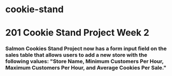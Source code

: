 # cookie-stand
# 201 Cookie Stand Project Week 2

### Salmon Cookies Stand Project now has a form input field on the sales table that allows users to add a new store with the following values: "Store Name, Minimum Customers Per Hour, Maximum Customers Per Hour, and Average Cookies Per Sale."

